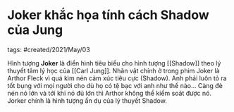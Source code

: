 # Joker khắc họa tính cách Shadow của Jung

tags: #created/2021/May/03

Hình tượng **Joker** là điển hình tiêu biểu cho hình tượng [[Shadow]] theo lý thuyết tâm lý học của [[Carl Jung]]. Nhân vật chính ở trong phim Joker là Arthor Fleck vì quá kìm nén cảm xúc tiêu cực (Shadow). Anh phải luôn tỏ ra tốt bụng với mọi người cho dù họ có tệ bạc với anh như thế nào... Càng đè nén nó lớn và tới khi nó đủ lớn thì Arthor không thể kiểm soát được nó. Jorker chính là hình tượng ẩn dụ của lý thuyết Shadow.